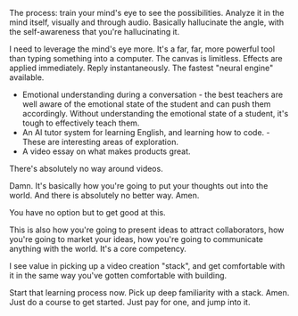 The process: train your mind's eye to see the possibilities. Analyze it in the mind itself, visually and through audio. Basically hallucinate the angle, with the self-awareness that you're hallucinating it.

I need to leverage the mind's eye more. It's a far, far, more powerful tool than typing something into a computer. The canvas is limitless. Effects are applied immediately. Reply instantaneously. The fastest "neural engine" available.

- Emotional understanding during a conversation - the best teachers are well aware of the emotional state of the student and can push them accordingly. Without understanding the emotional state of a student, it's tough to effectively teach them.
- An AI tutor system for learning English, and learning how to code. - These are interesting areas of exploration.
- A video essay on what makes products great.

There's absolutely no way around videos.

Damn. It's basically how you're going to put your thoughts out into the world. And there is absolutely no better way. Amen.

You have no option but to get good at this.

This is also how you're going to present ideas to attract collaborators, how you're going to market your ideas, how you're going to communicate anything with the world. It's a core competency.

I see value in picking up a video creation "stack", and get comfortable with it in the same way you've gotten comfortable with building.

Start that learning process now. Pick up deep familiarity with a stack. Amen.
Just do a course to get started. Just pay for one, and jump into it.
